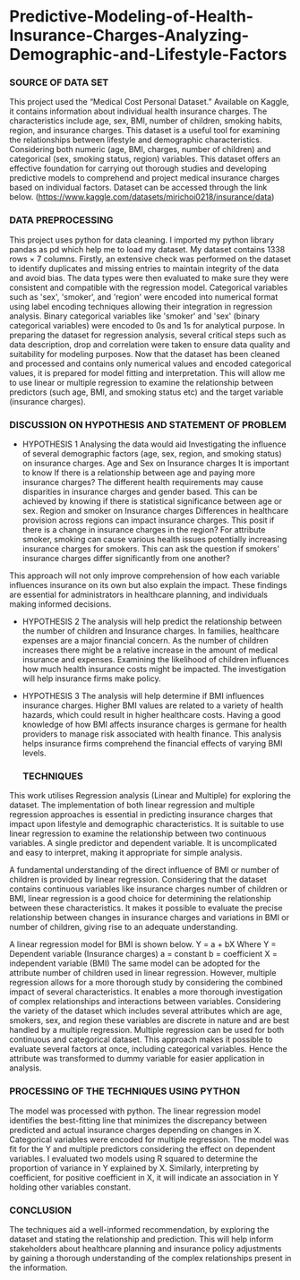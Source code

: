 # Predictive-Modeling-of-Health-Insurance-Charges-Analyzing-Demographic-and-Lifestyle-Factors


### SOURCE OF DATA SET
This project used the “Medical Cost Personal Dataset.” Available on Kaggle, it contains information about individual health insurance charges. 
The characteristics include age, sex, BMI, number of children, smoking habits, region, and insurance charges.
This dataset is a useful tool for examining the relationships between lifestyle and demographic characteristics. Considering both 
numeric (age, BMI, charges, number of children) and categorical (sex, smoking status, region) variables. This dataset offers an effective foundation for carrying out 
thorough studies and developing predictive models to comprehend and project medical insurance charges based on individual factors. Dataset can be accessed through the link 
below.
(https://www.kaggle.com/datasets/mirichoi0218/insurance/data)

### DATA PREPROCESSING
This project uses python for data cleaning. I imported my python library pandas as pd which help me to load my dataset.
My dataset contains 1338 rows × 7 columns. Firstly, an extensive check was performed on the dataset to identify duplicates and missing entries to maintain integrity of the 
data and avoid bias.
The data types were then evaluated to make sure they were consistent and compatible with the regression model.
Categorical variables such as 'sex', 'smoker', and 'region' were encoded into numerical format using label encoding techniques allowing their integration in
regression analysis. Binary categorical variables like 'smoker' and 'sex' (binary categorical variables) were encoded to 0s and 1s for analytical purpose.
In preparing the dataset for regression analysis, several critical steps such as data description, drop and correlation were taken to ensure data quality and suitability for
modeling purposes.
Now that the dataset has been cleaned and processed and contains only numerical values and encoded categorical values, it is prepared for model fitting and interpretation. 
This will allow me to use linear or multiple regression to examine the relationship between predictors
(such age, BMI, and smoking status etc) and the target variable (insurance charges).

### DISCUSSION ON HYPOTHESIS AND STATEMENT OF PROBLEM
- HYPOTHESIS 1
Analysing the data would aid Investigating the influence of several demographic factors (age, sex, region, and smoking status) on insurance charges.
Age and Sex on Insurance charges
It is important to know If there is a relationship between age and paying more insurance charges? The different health requirements may cause disparities in insurance charges and gender based. This can be achieved by knowing if there is statistical significance between age or sex.
Region and smoker on Insurance charges
Differences in healthcare provision across regions can impact insurance charges. This posit if there is a change in insurance charges in the region? For attribute smoker, smoking can cause various health issues potentially increasing insurance charges for smokers. This can ask the question if smokers' insurance charges differ significantly from one another?

This approach will not only improve comprehension of how each variable influences insurance on its own but also explain the impact. These findings are essential for administrators in healthcare planning, and individuals making informed decisions.
- HYPOTHESIS 2
The analysis will help predict the relationship between the number of children and Insurance charges. In families, healthcare expenses are a major financial concern. As the number of children increases there might be a relative increase in the amount of medical insurance and expenses. Examining the likelihood of children influences how much health insurance costs might be impacted. The investigation will help insurance firms make policy.
- HYPOTHESIS 3
  The analysis will help determine if BMI influences insurance charges. Higher BMI values are related to a variety of health hazards, which could result in higher healthcare costs. Having a good knowledge of how BMI affects insurance charges is germane for health providers to manage risk associated with health finance. This analysis helps insurance firms comprehend the financial effects of varying BMI levels.

  ### TECHNIQUES
This work utilises Regression analysis (Linear and Multiple) for exploring the dataset. The implementation of both linear regression and multiple regression approaches is essential in predicting insurance charges that impact upon lifestyle and demographic characteristics. It is suitable to use linear regression to examine the relationship between two continuous variables. A single predictor and dependent variable. It is uncomplicated and easy to interpret, making it appropriate for simple analysis.

A fundamental understanding of the direct influence of BMI or number of children is provided by linear regression. Considering that the dataset contains continuous variables like insurance charges number of children or BMI, linear regression is a good choice for determining the relationship between these characteristics. It makes it possible to evaluate the precise relationship between changes in insurance charges and variations in BMI or number of children, giving rise to an adequate understanding.

A linear regression model for BMI is shown below.
Y = a + bX
Where Y = Dependent variable (Insurance charges)
a = constant
b = coefficient
X = independent variable (BMI)
The same model can be adopted for the attribute number of children used in linear regression. However, multiple regression allows for a more thorough study by considering the combined impact of several characteristics. It enables a more thorough investigation of complex relationships and interactions between variables. Considering the variety of the dataset which includes several attributes which are age, smokers, sex, and region these variables are discrete in nature and are best handled by a multiple regression. Multiple regression can be used for both continuous and categorical dataset. This approach makes it possible to evaluate several factors at once, including
categorical variables. Hence the attribute was transformed to dummy variable for easier application in analysis.

### PROCESSING OF THE TECHNIQUES USING PYTHON
The model was processed with python. The linear regression model identifies the best-fitting line that minimizes the discrepancy between predicted and actual insurance charges depending on changes in X. Categorical variables were encoded for multiple regression. The model was fit for the Y and multiple predictors considering the effect on dependent variables. I evaluated two models using R squared to determine the proportion of variance in Y explained by X. Similarly, interpreting by coefficient, for positive coefficient in X, it will indicate an association in Y holding other variables constant.

### CONCLUSION
The techniques aid a well-informed recommendation, by exploring the dataset and stating the relationship and prediction. This will help inform stakeholders about healthcare planning and
insurance policy adjustments by gaining a thorough understanding of the complex relationships present in the information.
